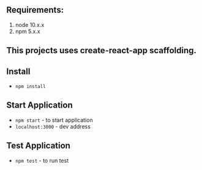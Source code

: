 ## Requirements:
1. node 10.x.x
2. npm 5.x.x


## This projects uses create-react-app scaffolding.

## Install
* `npm install`

## Start Application
* `npm start`  - to start application
* `localhost:3000` - dev address

## Test Application
* `npm test` - to run test
